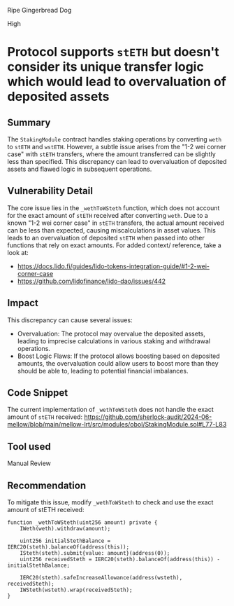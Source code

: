 Ripe Gingerbread Dog

High

# Protocol supports `stETH`  but doesn't consider its unique transfer logic which would lead to overvaluation of deposited assets

## Summary
The `StakingModule` contract handles staking operations by converting `weth` to `stETH` and `wstETH`. However, a subtle issue arises from the "1-2 wei corner case" with `stETH` transfers, where the amount transferred can be slightly less than specified. This discrepancy can lead to overvaluation of deposited assets and flawed logic in subsequent operations.
## Vulnerability Detail
The core issue lies in the `_wethToWSteth` function, which does not account for the exact amount of `stETH` received after converting `weth`. Due to a known "1-2 wei corner case" in `stETH` transfers, the actual amount received can be less than expected, causing miscalculations in asset values. This leads to an overvaluation of deposited `stETH` when passed into other functions that rely on exact amounts.
For added context/ reference, take a look at:
- https://docs.lido.fi/guides/lido-tokens-integration-guide/#1-2-wei-corner-case
- https://github.com/lidofinance/lido-dao/issues/442

## Impact
This discrepancy can cause several issues:

- Overvaluation: The protocol may overvalue the deposited assets, leading to imprecise calculations in various staking and withdrawal operations.
- Boost Logic Flaws: If the protocol allows boosting based on deposited amounts, the overvaluation could allow users to boost more than they should be able to, leading to potential financial imbalances.

## Code Snippet
The current implementation of `_wethToWSteth` does not handle the exact amount of `stETH` received:
https://github.com/sherlock-audit/2024-06-mellow/blob/main/mellow-lrt/src/modules/obol/StakingModule.sol#L77-L83

## Tool used

Manual Review
## Recommendation
To mitigate this issue, modify `_wethToWSteth` to check and use the exact amount of stETH received:
```Solidity
function _wethToWSteth(uint256 amount) private {
    IWeth(weth).withdraw(amount);
    
    uint256 initialStethBalance = IERC20(steth).balanceOf(address(this));
    ISteth(steth).submit{value: amount}(address(0));
    uint256 receivedSteth = IERC20(steth).balanceOf(address(this)) - initialStethBalance;
    
    IERC20(steth).safeIncreaseAllowance(address(wsteth), receivedSteth);
    IWSteth(wsteth).wrap(receivedSteth);
}
```